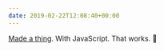 ```yaml
---
date: 2019-02-22T12:08:40+00:00
---
```

[Made a thing](https://web.archive.org/web/20200202041813/https://paulrobertlloyd.github.io/indiekit/). With JavaScript. That works. 🤯
